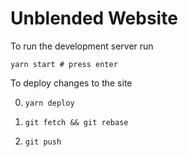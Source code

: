 # Unblended Website


To run the development server run

```
yarn start # press enter
```

To deploy changes to the site

0. `yarn deploy`

0. `git fetch && git rebase`

0. `git push`
